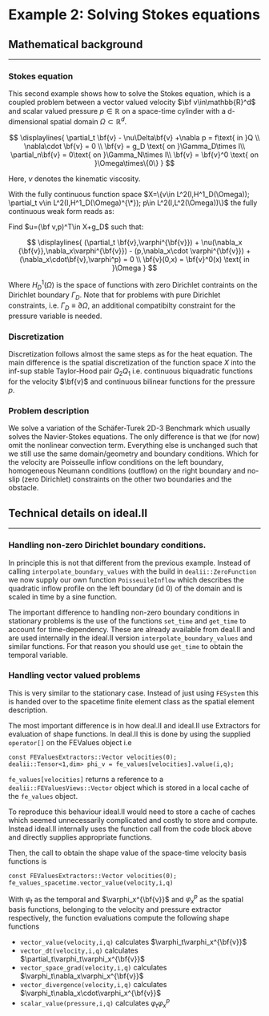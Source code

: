 <!---
---------------------------------------------------------------------
Copyright (C) 2022 - 2023 by the ideal.II authors

This file is part of the ideal.II library.

The ideal.II library is free software; you can use it, redistribute
it, and/or modify it under the terms of the GNU Lesser General
Public License as published by the Free Software Foundation; either
version 3.0 of the License, or (at your option) any later version.
The full text of the license can be found in the file LICENSE.md at
the top level directory of ideal.II.
---------------------------------------------------------------------
--->

# Example 2: Solving Stokes equations 

## Mathematical background
-----------

### Stokes equation
This second example shows how to solve the Stokes equation, which is a coupled problem
between a vector valued velocity $\bf v\in\mathbb{R}^d$ and scalar valued pressure $p\in\mathbb{R}$ on a space-time cylinder with a d-dimensional spatial domain $\Omega\subset\mathbb{R}^d$. 

$$
\displaylines{
\partial_t \bf{v} - \nu\Delta\bf{v} +\nabla p = f\text{ in }Q \\
\nabla\cdot \bf{v} = 0 \\
\bf{v} = g_D \text{ on }\Gamma_D\times I\\
\partial_n\bf{v} = 0\text{ on }\Gamma_N\times I\\
\bf{v} = \bf{v}^0 \text{ on }\Omega\times\{0\}
}
$$

Here, $\nu$ denotes the kinematic viscosity. 

With the fully continuous function space $X=\{v\in L^2(I,H^1_D(\Omega)); \partial_t v\in L^2(I,H^1_D(\Omega)^{\*}); p\in L^2(I,L^2(\Omega))\}$
the fully continuous weak form reads as:   

Find $u=(\bf v,p)^T\in X+g_D$ such that:

$$
\displaylines{
 (\partial_t \bf{v},\varphi^{\bf{v}}) + \nu(\nabla_x {\bf{v}},\nabla_x\varphi^{\bf{v}}) - (p,\nabla_x\cdot \varphi^{\bf{v}}) + (\nabla_x\cdot\bf{v},\varphi^p) = 0 \\
 \bf{v}(0,x) = \bf{v}^0(x) \text{ in }\Omega
 }
$$

Where $H^1_D(\Omega)$ is the space of functions with zero Dirichlet contraints on the Dirichlet boundary $\Gamma_D$.
Note that for problems with pure Dirichlet constraints, i.e. $\Gamma_D\equiv\partial\Omega$, an additional compatibilty constraint for the pressure variable is needed.

### Discretization
Discretization follows almost the same steps as for the heat equation.
The main difference is the spatial discretization of the function space $X$ into the inf-sup stable Taylor-Hood pair $Q_2Q_1$
i.e. continuous biquadratic functions for the velocity $\bf{v}$ and continuous bilinear functions for the pressure $p$.

### Problem description
We solve a variation of the Schäfer-Turek 2D-3 Benchmark which usually solves the Navier-Stokes equations.
The only difference is that we (for now) omit the nonlinear convection term. 
Everything else is unchanged such that we still use the same domain/geometry and boundary conditions.
Which for the velocity are Poisseulle inflow conditions on the left boundary, homogeneous Neumann conditions (outflow) 
on the right boundary and no-slip (zero Dirichlet) constraints on the other two boundaries and the obstacle.

## Technical details on ideal.II
------

### Handling non-zero Dirichlet boundary conditions.
In principle this is not that different from the previous example. Instead of calling `interpolate_boundary_values` 
with the build in `dealii::ZeroFunction` we now supply our own function `PoisseuileInflow` which describes the quadratic
inflow profile on the left boundary (id 0) of the domain and is scaled in time by a sine function. 

The important difference to handling non-zero boundary conditions in stationary problems is the use of the functions 
`set_time` and `get_time` to account for time-dependency. These are already available from deal.II and are used internally in the ideal.II version `interpolate_boundary_values` and similar functions.
For that reason you should use `get_time` to obtain the temporal variable. 


### Handling vector valued problems
This is very similar to the stationary case. Instead of just using `FESystem` this is handed over to the spacetime
finite element class as the spatial element description. 

The most important difference is in how deal.II and ideal.II use Extractors for evaluation of shape functions.
In deal.II this is done by using the supplied `operator[]` on the FEValues object i.e

```
const FEValuesExtractors::Vector velocities(0);
dealii::Tensor<1,dim> phi_v = fe_values[velocities].value(i,q);
```

`fe_values[velocities]` returns a reference to a `dealii::FEValuesViews::Vector` object which is stored in a local
cache of the `fe_values` object. 

To reproduce this behaviour ideal.II would need to store a cache of caches which seemed unnecessarily complicated and 
costly to store and compute. 
Instead ideal.II internally uses the function call from the code block above and directly supplies appropriate functions. 

Then, the call to obtain the shape value of the space-time velocity basis functions is

```
const FEValuesExtractors::Vector velocities(0);
fe_values_spacetime.vector_value(velocity,i,q)
```

With $\varphi_t$ as the temporal and $\varphi_x^{\bf{v}}$ and $\varphi_x^p$ as the spatial basis functions, belonging to the velocity and pressure extractor respectively, the function evaluations compute the following shape functions

- `vector_value(velocity,i,q)` calculates $\varphi_t\varphi_x^{\bf{v}}$
- `vector_dt(velocity,i,q)` calculates $\partial_t\varphi_t\varphi_x^{\bf{v}}$
- `vector_space_grad(velocity,i,q)` calculates $\varphi_t\nabla_x\varphi_x^{\bf{v}}$
- `vector_divergence(velocity,i,q)` calculates $\varphi_t\nabla_x\cdot\varphi_x^{\bf{v}}$
- `scalar_value(pressure,i,q)` calculates $\varphi_t\varphi_x^{p}$

